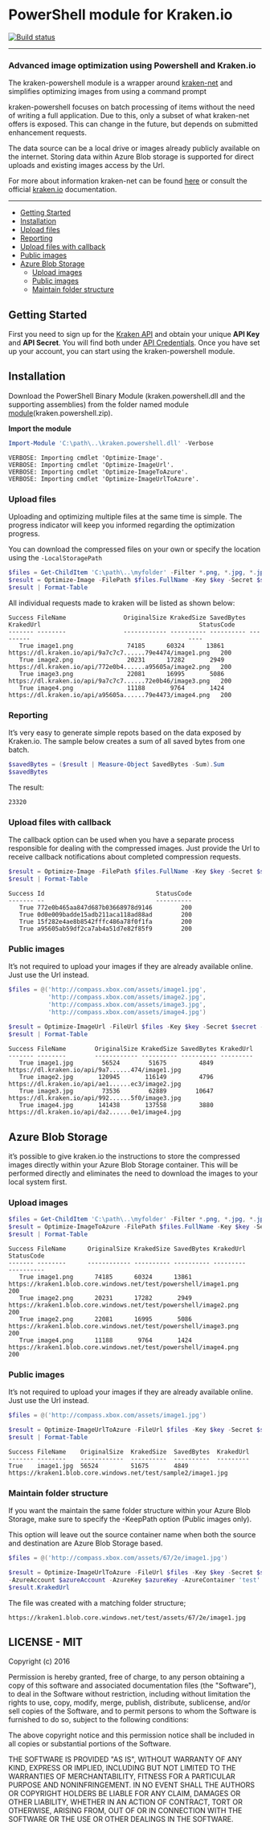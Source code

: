 ﻿PowerShell module for Kraken.io
=============
[![Build status](https://ci.appveyor.com/api/projects/status/u6u2a8i6h313x0mu?svg=true)](https://ci.appveyor.com/project/Kevin-Bronsdijk/kraken-powershell)

***
### Advanced image optimization using Powershell and Kraken.io

The kraken-powershell module is a wrapper around [kraken-net](https://github.com/Kevin-Bronsdijk/kraken-net) and simplifies optimizing images from using a command prompt

kraken-powershell focuses on batch processing of items without the need of writing a full application. Due to this, only a subset of what kraken-net offers is exposed. This can change in the future, but depends on submitted enhancement requests. 

The data source can be a local drive or images already publicly available on the internet. Storing data within Azure Blob storage is supported for direct uploads and existing images access by the Url.

For more about information kraken-net can be found [here](https://github.com/Kevin-Bronsdijk/kraken-net) or consult the official [kraken.io](https://kraken.io) documentation.

***
* [Getting Started](#getting-started)
* [Installation](#installation)
* [Upload files](#upload-files)
* [Reporting](#reporting)
* [Upload files with callback](#upload-files-with-callback)
* [Public images](#public-images)
* [Azure Blob Storage](#azure-blob-storage)
  * [Upload images](#upload-images)
  * [Public images](#public-images)
  * [Maintain folder structure](#maintain-folder-structure)

## Getting Started

First you need to sign up for the [Kraken API](http://kraken.io/plans/) and obtain your unique **API Key** and **API Secret**. You will find both under [API Credentials](http://kraken.io/account/api-credentials). Once you have set up your account, you can start using the kraken-powershell module.

## Installation

Download the PowerShell Binary Module (kraken.powershell.dll and the supporting assemblies) from the folder named module [module](https://github.com/Kevin-Bronsdijk/kraken-powershell/tree/master/module)(kraken.powershell.zip).

**Import the module**

```powershell
Import-Module 'C:\path\..\kraken.powershell.dll' -Verbose
```

```
VERBOSE: Importing cmdlet 'Optimize-Image'.
VERBOSE: Importing cmdlet 'Optimize-ImageUrl'.
VERBOSE: Importing cmdlet 'Optimize-ImageToAzure'.
VERBOSE: Importing cmdlet 'Optimize-ImageUrlToAzure'.
```

### Upload files

Uploading and optimizing multiple files at the same time is simple. The progress indicator will keep you informed regarding the optimization progress.

You can download the compressed files on your own or specify the location using the `-LocalStoragePath`

```powershell
$files = Get-ChildItem 'C:\path\..\myfolder' -Filter *.png, *.jpg, *.jpeg
$result = Optimize-Image -FilePath $files.FullName -Key $key -Secret $secret -Wait $true  
$result | Format-Table
```
All individual requests made to kraken will be listed as shown below:
```
Success FileName                OriginalSize KrakedSize SavedBytes KrakedUrl                                            StatusCode
------- --------                ------------ ---------- ---------- ---------                                            ----
   True image1.png               74185      60324      13861 https://dl.kraken.io/api/9a7c7c7......79e4474/image1.png   200
   True image2.png               20231      17282       2949 https://dl.kraken.io/api/772e0b4......a95605a/image2.png   200
   True image3.png               22081      16995       5086 https://dl.kraken.io/api/9a7c7c7......72e0b46/image3.png   200
   True image4.png               11188       9764       1424 https://dl.kraken.io/api/a95605a......79e4473/image4.png   200

```

### Reporting

It’s very easy to generate simple repots based on the data exposed by Kraken.io. The sample below creates a sum of all saved bytes from one batch.

```powershell
$savedBytes = ($result | Measure-Object SavedBytes -Sum).Sum
$savedBytes
```
The result:
```
23320
```
### Upload files with callback

The callback option can be used when you have a separate process responsible for dealing with the compressed images. Just provide the Url to receive callback notifications about completed compression requests.

```powershell
$result = Optimize-Image -FilePath $files.FullName -Key $key -Secret $secret -Wait $false  -CallBackUrl 'http://devslice.net/callback'
$result | Format-Table
```

```
Success Id                               StatusCode
------- --                               ----------
   True 772e0b465aa847d687b03668978d9146        200
   True 0d0e009badde15adb211aca118ad88ad        200
   True 15f282e4ae8b8542fffc486a78f0f1fa        200
   True a95605ab59df2ca7ab4a51d7e82f85f9        200
```

### Public images

It’s not required to upload your images if they are already available online. Just use the Url instead. 

```powershell
$files = @('http://compass.xbox.com/assets/image1.jpg',
           'http://compass.xbox.com/assets/image2.jpg',
           'http://compass.xbox.com/assets/image3.jpg',
           'http://compass.xbox.com/assets/image4.jpg')
            
$result = Optimize-ImageUrl -FileUrl $files -Key $key -Secret $secret -Wait $true  
$result | Format-Table
```

```
Success FileName        OriginalSize KrakedSize SavedBytes KrakedUrl                                         
------- --------        ------------ ---------- ---------- ---------                                                                                            
   True image1.jpg        56524        51675         4849       https://dl.kraken.io/api/9a7......474/image1.jpg
   True image2.jpg       120945       116149         4796       https://dl.kraken.io/api/ae1......ec3/image2.jpg
   True image3.jpg        73536        62889        10647       https://dl.kraken.io/api/992......5f0/image3.jpg
   True image4.jpg       141438       137558         3880       https://dl.kraken.io/api/da2......0e1/image4.jpg
```

## Azure Blob Storage

it’s possible to give kraken.io the instructions to store the compressed images directly within your Azure Blob Storage container. This will be performed directly and eliminates the need to download the images to your local system first.

### Upload images

```powershell
$files = Get-ChildItem 'C:\path\..\myfolder' -Filter *.png, *.jpg, *.jpeg
$result = Optimize-ImageToAzure -FilePath $files.FullName -Key $key -Secret $secret -Wait $true -AzureAccount $azureAccount -AzureKey $azureKey -AzureContainer 'test' -AzurePath 'powershell/' 
$result | Format-Table
```
```
Success FileName      OriginalSize KrakedSize SavedBytes KrakedUrl                                                      StatusCode
------- --------      ------------ ---------- ---------- ---------                                                      ----------
   True image1.png      74185      60324      13861 https://kraken1.blob.core.windows.net/test/powershell/image1.png    200
   True image2.png      20231      17282       2949 https://kraken1.blob.core.windows.net/test/powershell/image2.png    200
   True image2.png      22081      16995       5086 https://kraken1.blob.core.windows.net/test/powershell/image3.png    200
   True image4.png      11188       9764       1424 https://kraken1.blob.core.windows.net/test/powershell/image4.png    200
```

### Public images

It’s not required to upload your images if they are already available online. Just use the Url instead. 

```powershell
$files = @('http://compass.xbox.com/assets/image1.jpg')

$result = Optimize-ImageUrlToAzure -FileUrl $files -Key $key -Secret $secret -Wait $true -AzureAccount $azureAccount -AzureKey $azureKey -AzureContainer 'test' -AzurePath 'sample2/' 
$result | Format-Table
```
```
Success FileName    OriginalSize  KrakedSize  SavedBytes  KrakedUrl     
------- --------    ------------  ----------  ----------  ---------
True    image1.jpg  56524         51675       4849        https://kraken1.blob.core.windows.net/test/sample2/image1.jpg
```

### Maintain folder structure

If you want the maintain the same folder structure within your Azure Blob Storage, make sure to specify the -KeepPath option (Public images only). 

This option will leave out the source container name when both the source and destination are Azure Blob Storage based. 

```powershell
$files = @('http://compass.xbox.com/assets/67/2e/image1.jpg')

$result = Optimize-ImageUrlToAzure -FileUrl $files -Key $key -Secret $secret -Wait $true `
-AzureAccount $azureAccount -AzureKey $azureKey -AzureContainer 'test' -KeepPath $true
$result.KrakedUrl
```
The file was created with a matching folder structure;
```
https://kraken1.blob.core.windows.net/test/assets/67/2e/image1.jpg
```

## LICENSE - MIT

Copyright (c) 2016

Permission is hereby granted, free of charge, to any person
obtaining a copy of this software and associated documentation
files (the "Software"), to deal in the Software without
restriction, including without limitation the rights to use,
copy, modify, merge, publish, distribute, sublicense, and/or sell
copies of the Software, and to permit persons to whom the
Software is furnished to do so, subject to the following
conditions:

The above copyright notice and this permission notice shall be
included in all copies or substantial portions of the Software.

THE SOFTWARE IS PROVIDED "AS IS", WITHOUT WARRANTY OF ANY KIND,
EXPRESS OR IMPLIED, INCLUDING BUT NOT LIMITED TO THE WARRANTIES
OF MERCHANTABILITY, FITNESS FOR A PARTICULAR PURPOSE AND
NONINFRINGEMENT. IN NO EVENT SHALL THE AUTHORS OR COPYRIGHT
HOLDERS BE LIABLE FOR ANY CLAIM, DAMAGES OR OTHER LIABILITY,
WHETHER IN AN ACTION OF CONTRACT, TORT OR OTHERWISE, ARISING
FROM, OUT OF OR IN CONNECTION WITH THE SOFTWARE OR THE USE OR
OTHER DEALINGS IN THE SOFTWARE.
